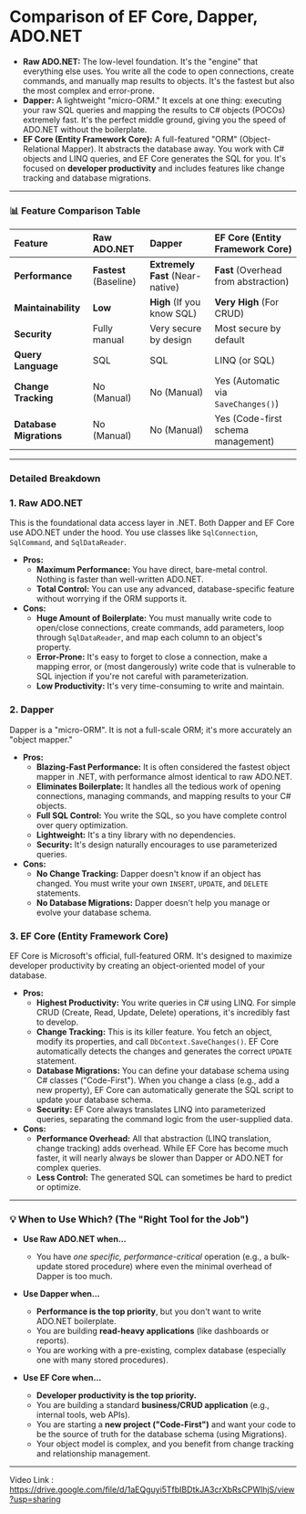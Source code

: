 # Comparison of EF Core, Dapper, ADO.NET

* **Raw ADO.NET:** The low-level foundation. It's the "engine" that everything else uses. You write all the code to open connections, create commands, and manually map results to objects. It's the fastest but also the most complex and error-prone.
* **Dapper:** A lightweight "micro-ORM." It excels at one thing: executing your raw SQL queries and mapping the results to C# objects (POCOs) extremely fast. It's the perfect middle ground, giving you the speed of ADO.NET without the boilerplate.
* **EF Core (Entity Framework Core):** A full-featured "ORM" (Object-Relational Mapper). It abstracts the database away. You work with C# objects and LINQ queries, and EF Core generates the SQL for you. It's focused on **developer productivity** and includes features like change tracking and database migrations.

---

### 📊 Feature Comparison Table

| Feature | Raw ADO.NET | Dapper | EF Core (Entity Framework Core) |
| :--- | :--- | :--- | :--- |
| **Performance** |  **Fastest** (Baseline) |  **Extremely Fast** (Near-native) |  **Fast** (Overhead from abstraction) |
| **Maintainability** |  **Low** |  **High** (If you know SQL) |  **Very High** (For CRUD) |
| **Security** | Fully manual | Very secure by design | Most secure by default
| **Query Language** | SQL | SQL | LINQ (or SQL) |
| **Change Tracking** | No (Manual) | No (Manual) | Yes (Automatic via `SaveChanges()`) |
| **Database Migrations** | No (Manual) | No (Manual) | Yes (Code-first schema management) |

---

### Detailed Breakdown


### 1. Raw ADO.NET

This is the foundational data access layer in .NET. Both Dapper and EF Core use ADO.NET under the hood. You use classes like `SqlConnection`, `SqlCommand`, and `SqlDataReader`.

* **Pros:**
    * **Maximum Performance:** You have direct, bare-metal control. Nothing is faster than well-written ADO.NET.
    * **Total Control:** You can use any advanced, database-specific feature without worrying if the ORM supports it.
* **Cons:**
    * **Huge Amount of Boilerplate:** You must manually write code to open/close connections, create commands, add parameters, loop through `SqlDataReader`, and map each column to an object's property.
    * **Error-Prone:** It's easy to forget to close a connection, make a mapping error, or (most dangerously) write code that is vulnerable to SQL injection if you're not careful with parameterization.
    * **Low Productivity:** It's very time-consuming to write and maintain.

### 2. Dapper

Dapper is a "micro-ORM". It is not a full-scale ORM; it's more accurately an "object mapper."

* **Pros:**
    * **Blazing-Fast Performance:** It is often considered the fastest object mapper in .NET, with performance almost identical to raw ADO.NET.
    * **Eliminates Boilerplate:** It handles all the tedious work of opening connections, managing commands, and mapping results to your C# objects.
    * **Full SQL Control:** You write the SQL, so you have complete control over query optimization.
    * **Lightweight:** It's a tiny library with no dependencies.
    * **Security:** It's design naturally encourages to use parameterized queries. 
* **Cons:**
    * **No Change Tracking:** Dapper doesn't know if an object has changed. You must write your own `INSERT`, `UPDATE`, and `DELETE` statements.
    * **No Database Migrations:** Dapper doesn't help you manage or evolve your database schema.

### 3. EF Core (Entity Framework Core)

EF Core is Microsoft's official, full-featured ORM. It's designed to maximize developer productivity by creating an object-oriented model of your database.

* **Pros:**
    * **Highest Productivity:** You write queries in C# using LINQ. For simple CRUD (Create, Read, Update, Delete) operations, it's incredibly fast to develop.
    * **Change Tracking:** This is its killer feature. You fetch an object, modify its properties, and call `DbContext.SaveChanges()`. EF Core automatically detects the changes and generates the correct `UPDATE` statement.
    * **Database Migrations:** You can define your database schema using C# classes ("Code-First"). When you change a class (e.g., add a new property), EF Core can automatically generate the SQL script to update your database schema.
    * **Security:** EF Core always translates LINQ into parameterized queries, separating the command logic from the user-supplied data.
* **Cons:**
    * **Performance Overhead:** All that abstraction (LINQ translation, change tracking) adds overhead. While EF Core has become much faster, it will nearly always be slower than Dapper or ADO.NET for complex queries.
    * **Less Control:** The generated SQL can sometimes be hard to predict or optimize.

---

### 💡 When to Use Which? (The "Right Tool for the Job")

* **Use Raw ADO.NET when...**
    * You have *one specific, performance-critical* operation (e.g., a bulk-update stored procedure) where even the minimal overhead of Dapper is too much.

* **Use Dapper when...**
    * **Performance is the top priority**, but you don't want to write ADO.NET boilerplate.
    * You are building **read-heavy applications** (like dashboards or reports).
    * You are working with a pre-existing, complex database (especially one with many stored procedures).

* **Use EF Core when...**
    * **Developer productivity is the top priority.**
    * You are building a standard **business/CRUD application** (e.g., internal tools, web APIs).
    * You are starting a **new project ("Code-First")** and want your code to be the source of truth for the database schema (using Migrations).
    * Your object model is complex, and you benefit from change tracking and relationship management.


--- 
Video Link : https://drive.google.com/file/d/1aEQguyi5TfbIBDtkJA3crXbRsCPWIhjS/view?usp=sharing
